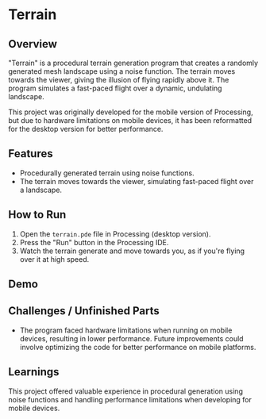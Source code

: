 # Terrain

## Overview
"Terrain" is a procedural terrain generation program that creates a randomly generated mesh landscape using a noise function. The terrain moves towards the viewer, giving the illusion of flying rapidly above it. The program simulates a fast-paced flight over a dynamic, undulating landscape.

This project was originally developed for the mobile version of Processing, but due to hardware limitations on mobile devices, it has been reformatted for the desktop version for better performance.

## Features
- Procedurally generated terrain using noise functions.
- The terrain moves towards the viewer, simulating fast-paced flight over a landscape.

## How to Run
1. Open the `terrain.pde` file in Processing (desktop version).
2. Press the "Run" button in the Processing IDE.
3. Watch the terrain generate and move towards you, as if you're flying over it at high speed.

## Demo


## Challenges / Unfinished Parts
- The program faced hardware limitations when running on mobile devices, resulting in lower performance. Future improvements could involve optimizing the code for better performance on mobile platforms.

## Learnings
This project offered valuable experience in procedural generation using noise functions and handling performance limitations when developing for mobile devices.

